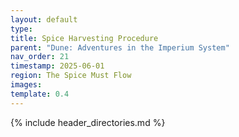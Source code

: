 ```yaml
---
layout: default
type: 
title: Spice Harvesting Procedure
parent: "Dune: Adventures in the Imperium System"
nav_order: 21
timestamp: 2025-06-01
region: The Spice Must Flow
images: 
template: 0.4
---
```

{% include header_directories.md %}  

